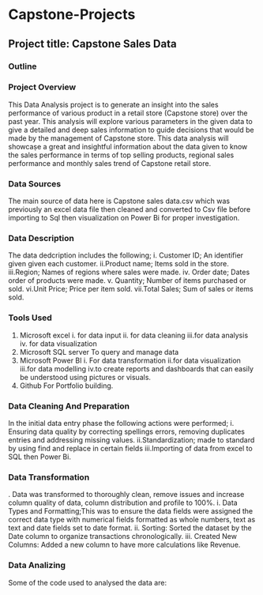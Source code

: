 # Capstone-Projects
## Project title: Capstone Sales Data
### Outline
### Project Overview
This Data Analysis project is to generate an insight into the sales performance of various product in a retail store (Capstone store) over the past year. This analysis will explore various parameters in the given data to give a detailed and deep sales information to guide decisions that would be made by the management of Capstone store. This data analysis will showcaṣe a great and insightful information about the data given to know the sales performance in terms of top selling products, regional sales performance and monthly sales trend of Capstone retail store.

### Data Sources
The main source of data here is Capstone sales data.csv which was previously an excel data file then cleaned and converted to Csv file before importing to Sql then visualization on Power Bi for proper investigation.

### Data Description
The data dedcription includes the following;
i. Customer ID; An identifier given 
   given each customer.
ii.Product name; Items sold in the     store.
iii.Region; Names of regions where     sales were made.
iv. Order date; Dates order of         products were made.
v. Quantity; Number of items           purchased or sold.
vi.Unit Price; Price per item sold.
vii.Total Sales; Sum of sales or        items sold.
### Tools Used
1. Microsoft excel
   i. for data input
   ii. for data cleaning
   iii.for data analysis
   iv. for data visualization
2. Microsoft SQL server
   To query and manage data
3. Microsoft Power BI
   i. For data transformation
   ii.for data visualization
   iii.for data modelling
   iv.to create reports and              dashboards that can easily be       understood using pictures or        visuals.
4.  Github
    For Portfolio building.

 ### Data Cleaning And Preparation 
In the initial data entry phase the following actions were performed;
i. Ensuring data quality by            correcting spellings errors,        removing duplicates entries and     addressing missing values.
ii.Standardization; made to            standard by using find and          replace in certain fields
iii.Importing of data from excel to     SQL then Power Bi.

### Data Transformation
. Data was transformed to thoroughly clean, remove issues and increase column quality of data, column distribution and profile to 100%.
 i. Data Types and Formatting;This was to ensure the data fields were assigned the correct data type with numerical fields formatted as whole numbers, text as text and date fields set to date format.
ii. Sorting: Sorted the dataset by the Date column to organize transactions chronologically.
iii. Created New Columns: Added a new column to have more calculations like Revenue.

### Data Analizing
Some of the code used to analysed the data are:

